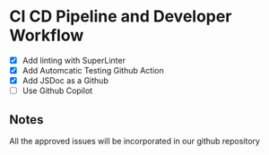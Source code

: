 # CI CD Pipeline and Developer Workflow

- [x] Add linting with SuperLinter
- [x] Add Automcatic Testing Github Action
- [x] Add JSDoc as a Github
- [ ] Use Github Copilot

## Notes
All the approved issues will be incorporated in our github repository
